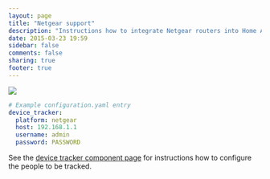 ```yaml
---
layout: page
title: "Netgear support"
description: "Instructions how to integrate Netgear routers into Home Assistant."
date: 2015-03-23 19:59
sidebar: false
comments: false
sharing: true
footer: true
---
```


<img src='/images/supported_brands/netgear.png' class='brand' />


```yaml
# Example configuration.yaml entry
device_tracker:
  platform: netgear
  host: 192.168.1.1
  username: admin
  password: PASSWORD
```

See the [device tracker component page](/components/device_tracker.html) for instructions how to configure the people to be tracked.
